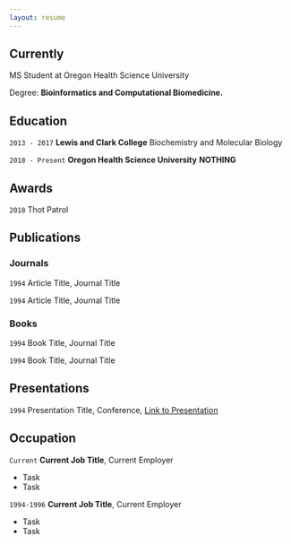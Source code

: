 ```yaml
---
layout: resume
---
```

## Currently

MS Student at Oregon Health Science University  

Degree: **Bioinformatics and Computational Biomedicine.** 

## Education

`2013 - 2017`
__Lewis and Clark College__
Biochemistry and Molecular Biology

`2018 - Present`
__Oregon Health Science University__
**NOTHING**

## Awards

`2018`
Thot Patrol

## Publications

<!-- A list is also available [online](https://scholar.google.co.uk/citations?user=LTOTl0YAAAAJ) -->

### Journals

`1994`
Article Title, Journal Title

`1994`
Article Title, Journal Title

### Books

`1994`
Book Title, Journal Title

`1994`
Book Title, Journal Title


## Presentations

`1994`
Presentation Title, Conference, <a href="https://MyWebsite.tld/presentation1">Link to Presentation</a>


## Occupation

`Current`
__Current Job Title__, Current Employer 

- Task
- Task

`1994-1996`
__Current Job Title__, Current Employer 

- Task
- Task



<!-- ### Footer

Last updated: May 2013 -->



